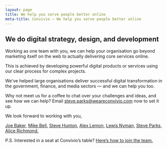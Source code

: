 ```yaml
---
layout: page
title: We help you serve people better online
meta-title: Convivio — We help you serve people better online
---
```


## We do digital strategy, design, and&nbsp;development

Working as one team with you, we can help your organisation go beyond marketing itself on the web to actually delivering core services online.

This is achieved by developing powerful digital products or services using our clear process for complex projects.

We've helped large organisations deliver successful digital transformation in the government, finance, and media sectors — and we can help you too.

Why not meet us for a coffee to chat over your challenges and ideas, and see how we can help? Email <steve.parks@weareconvivio.com> now to set it up.

We look forward to working with you,

<a href="https://twitter.com/joesb" target="_blank">Joe Baker,</a> <a href="https://twitter.com/mikebell_"  target="_blank">Mike Bell,</a> <a href="https://twitter.com/SteveHunton" target="_blank">Steve Hunton,</a> <a href="https://twitter.com/Lemonosity" target="_blank">Alex Lemon,</a> <a href="https://twitter.com/lewisnyman" target="_blank">Lewis Nyman,</a> <a href="https://twitter.com/steveparks" target="_blank">Steve Parks,</a> <br class="only-full-width" /><a href="https://twitter.com/aliceyerichmond">Alice Richmond.</a>


P.S. Interested in a seat at Convivio’s table? [Here’s how to join the team.](/vacancies)
